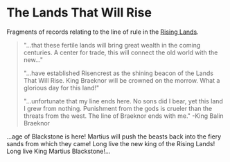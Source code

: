 # The Lands That Will Rise

Fragments of records relating to the line of rule in the [Rising Lands](/Atlas/Kandalur/Realms/RisingLands/README.md).

>"…that these fertile lands will bring great wealth in the coming centuries. A center for trade, this will connect the old world with the new…"
>
>"…have established Risencrest as the shining beacon of the Lands That Will Rise. King Braeknor will be crowned on the morrow. What a glorious day for this land!"
>
>"…unfortunate that my line ends here. No sons did I bear, yet this land I grew from nothing. Punishment from the gods is crueler than the threats from the west. The line of Braeknor ends with me." -King Balin Braeknor

…age of Blackstone is here! Martius will push the beasts back into the fiery sands from which they came! Long live the new king of the Rising Lands! Long live King Martius Blackstone!…
